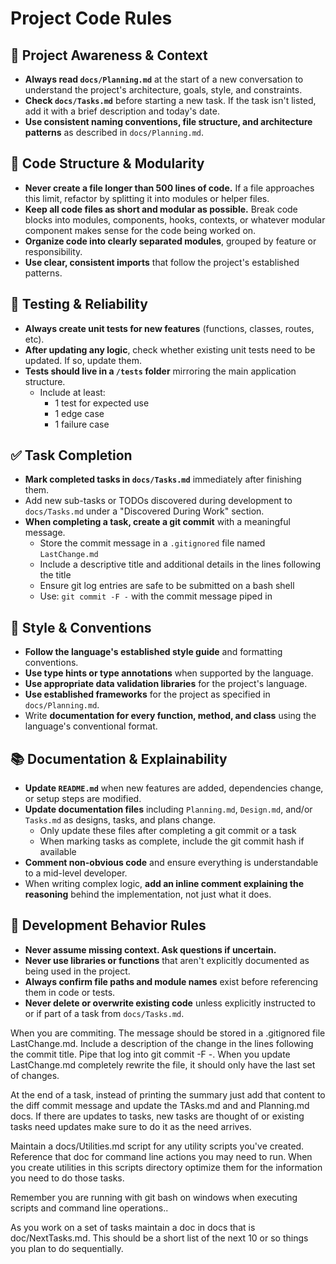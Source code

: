# Project Code Rules

## 🔄 Project Awareness & Context
- **Always read `docs/Planning.md`** at the start of a new conversation to understand the project's architecture, goals, style, and constraints.
- **Check `docs/Tasks.md`** before starting a new task. If the task isn't listed, add it with a brief description and today's date.
- **Use consistent naming conventions, file structure, and architecture patterns** as described in `docs/Planning.md`.

## 🧱 Code Structure & Modularity
- **Never create a file longer than 500 lines of code.** If a file approaches this limit, refactor by splitting it into modules or helper files.
- **Keep all code files as short and modular as possible.** Break code blocks into modules, components, hooks, contexts, or whatever modular component makes sense for the code being worked on.
- **Organize code into clearly separated modules**, grouped by feature or responsibility.
- **Use clear, consistent imports** that follow the project's established patterns.

## 🧪 Testing & Reliability
- **Always create unit tests for new features** (functions, classes, routes, etc).
- **After updating any logic**, check whether existing unit tests need to be updated. If so, update them.
- **Tests should live in a `/tests` folder** mirroring the main application structure.
  - Include at least:
    - 1 test for expected use
    - 1 edge case
    - 1 failure case

## ✅ Task Completion
- **Mark completed tasks in `docs/Tasks.md`** immediately after finishing them.
- Add new sub-tasks or TODOs discovered during development to `docs/Tasks.md` under a "Discovered During Work" section.
- **When completing a task, create a git commit** with a meaningful message.
  - Store the commit message in a `.gitignored` file named `LastChange.md`
  - Include a descriptive title and additional details in the lines following the title
  - Ensure git log entries are safe to be submitted on a bash shell
  - Use: `git commit -F -` with the commit message piped in

## 📎 Style & Conventions
- **Follow the language's established style guide** and formatting conventions.
- **Use type hints or type annotations** when supported by the language.
- **Use appropriate data validation libraries** for the project's language.
- **Use established frameworks** for the project as specified in `docs/Planning.md`.
- Write **documentation for every function, method, and class** using the language's conventional format.

## 📚 Documentation & Explainability
- **Update `README.md`** when new features are added, dependencies change, or setup steps are modified.
- **Update documentation files** including `Planning.md`, `Design.md`, and/or `Tasks.md` as designs, tasks, and plans change.
  - Only update these files after completing a git commit or a task
  - When marking tasks as complete, include the git commit hash if available
- **Comment non-obvious code** and ensure everything is understandable to a mid-level developer.
- When writing complex logic, **add an inline comment explaining the reasoning** behind the implementation, not just what it does.

## 🧠 Development Behavior Rules
- **Never assume missing context. Ask questions if uncertain.**
- **Never use libraries or functions** that aren't explicitly documented as being used in the project.
- **Always confirm file paths and module names** exist before referencing them in code or tests.
- **Never delete or overwrite existing code** unless explicitly instructed to or if part of a task from `docs/Tasks.md`.

When you are commiting. The message should be stored in a .gitignored file LastChange.md. Include a description of the change in the lines following the commit title. Pipe that log into git commit -F -. When you update LastChange.md completely rewrite the file, it should only have the last set of changes.

At the end of a task, instead of printing the summary just add that content to the diff commit message and update the TAsks.md and and Planning.md docs. If there are updates to tasks, new tasks are thought of or existing tasks need updates make sure to do it as the need arrives.

Maintain a docs/Utilities.md script for any utility scripts you've created. Reference that doc for command line actions you may need to run. When you create utilities in this scripts directory optimize them for the information you need to do those tasks.

Remember you are running with git bash on windows when executing scripts and command line operations..

As you work on a set of tasks maintain a doc in docs that is doc/NextTasks.md. This should be a short list of the next 10 or so things you plan to do sequentially.